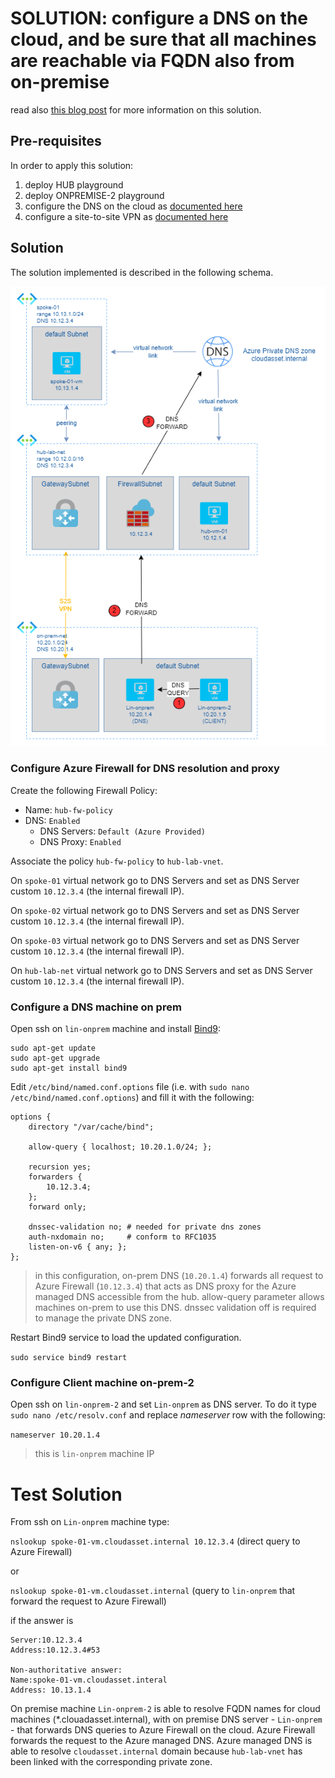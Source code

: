 # SOLUTION: configure a DNS on the cloud, and be sure that all machines are reachable via FQDN also from on-premise

read also [this blog post](https://nicolgit.github.io/dns-forwarding-azure-hub-and-spoke/) for more information on this solution.

## Pre-requisites

In order to apply this solution:

1. deploy HUB playground
2. deploy ONPREMISE-2 playground
3. configure the DNS on the cloud as [documented here](dns.md)
4. configure a site-to-site VPN as [documented here](vnet-to-vnet-2.md)

## Solution

The solution implemented is described in the following schema.

![DNS](/images/dns.png)

### Configure Azure Firewall for DNS resolution and proxy
Create the following Firewall Policy:
* Name: `hub-fw-policy`
* DNS: `Enabled`
    * DNS Servers: `Default (Azure Provided)`
    * DNS Proxy: `Enabled`

Associate the policy `hub-fw-policy` to `hub-lab-vnet`. 

On `spoke-01` virtual network go to DNS Servers and set as DNS Server custom `10.12.3.4` (the internal firewall IP).

On `spoke-02` virtual network go to DNS Servers and set as DNS Server custom `10.12.3.4` (the internal firewall IP).

On `spoke-03` virtual network go to DNS Servers and set as DNS Server custom `10.12.3.4` (the internal firewall IP).

On `hub-lab-net` virtual network go to DNS Servers and set as DNS Server custom `10.12.3.4` (the internal firewall IP).

### Configure a DNS machine on prem
Open ssh on `lin-onprem` machine and install [Bind9](https://www.isc.org/bind/):

```
sudo apt-get update
sudo apt-get upgrade
sudo apt-get install bind9
```

Edit `/etc/bind/named.conf.options` file (i.e. with `sudo nano /etc/bind/named.conf.options`) and fill it with the following:

```
options {
    directory "/var/cache/bind";

    allow-query { localhost; 10.20.1.0/24; };

    recursion yes;
    forwarders {
        10.12.3.4;
    };
    forward only;

    dnssec-validation no; # needed for private dns zones
    auth-nxdomain no;     # conform to RFC1035
    listen-on-v6 { any; };
};
```

> in this configuration, on-prem DNS (`10.20.1.4`) forwards all request to Azure Firewall (`10.12.3.4`) that acts as DNS proxy for the Azure managed DNS accessible from the hub. allow-query parameter allows machines on-prem to use this DNS. dnssec validation off is required to manage the private DNS zone.

Restart Bind9 service to load the updated configuration.

`sudo service bind9 restart`

### Configure Client machine on-prem-2

Open ssh on `lin-onprem-2` and set `Lin-onprem` as DNS server. To do it type `sudo nano /etc/resolv.conf` and replace _nameserver_ row with the following:

`nameserver 10.20.1.4` 
> this is `lin-onprem` machine IP

# Test Solution
From ssh on `Lin-onprem` machine type:

`nslookup spoke-01-vm.cloudasset.internal 10.12.3.4` (direct query to Azure Firewall)

or

`nslookup spoke-01-vm.cloudasset.internal` (query to `lin-onprem` that forward the request to Azure Firewall)

if the answer is 

```
Server:10.12.3.4
Address:10.12.3.4#53

Non-authoritative answer:
Name:spoke-01-vm.cloudasset.interal
Address: 10.13.1.4
```

On premise machine `Lin-onprem-2` is able to resolve FQDN names for cloud machines (*.clouadasset.internal), with on premise DNS server - `Lin-onprem` - that forwards DNS queries to Azure Firewall on the cloud. Azure Firewall forwards the request to the Azure managed DNS. Azure managed DNS is able to resolve `cloudasset.internal` domain because `hub-lab-vnet` has been linked with the corresponding private zone.

